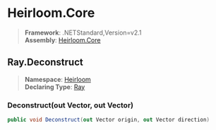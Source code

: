 # Heirloom.Core

> **Framework**: .NETStandard,Version=v2.1  
> **Assembly**: [Heirloom.Core][0]  

## Ray.Deconstruct

> **Namespace**: [Heirloom][0]  
> **Declaring Type**: [Ray][1]  

### Deconstruct(out Vector, out Vector)

```cs
public void Deconstruct(out Vector origin, out Vector direction)
```

[0]: ../../../Heirloom.Core.md
[1]: ../Ray.md
